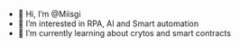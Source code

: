 - 👋 Hi, I’m @Miisgi
- 👀 I’m interested in RPA, AI and Smart automation 
- 🌱 I’m currently learning about crytos and smart contracts 

<!---
Miisgi/Miisgi is a ✨ special ✨ repository because its `README.md` (this file) appears on your GitHub profile.
You can click the Preview link to take a look at your changes.
--->
